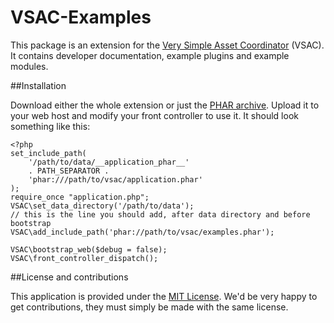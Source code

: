 # VSAC-Examples

This package is an extension for the [Very Simple Asset Coordinator][1] (VSAC).  It contains developer documentation, example plugins and example modules.

##Installation

Download either the whole extension or just the [PHAR archive](./examples.phar). Upload it to your web host and modify your front controller to use it. It should look something like this:

    <?php
    set_include_path(
        '/path/to/data/__application_phar__'
        . PATH_SEPARATOR .
        'phar:///path/to/vsac/application.phar'
    );
    require_once "application.php";
    VSAC\set_data_directory('/path/to/data');
    // this is the line you should add, after data directory and before bootstrap
    VSAC\add_include_path('phar://path/to/vsac/examples.phar');

    VSAC\bootstrap_web($debug = false);
    VSAC\front_controller_dispatch();



##License and contributions

This application is provided under the [MIT License][2]. We'd be very happy to get contributions, they must simply be made with the same license.

[1]: https://github.com/EurActiv/VSAC
[2]: https://opensource.org/licenses/MIT
